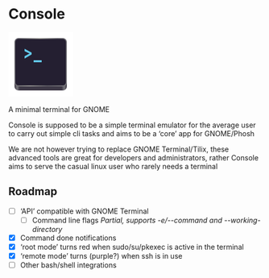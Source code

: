 # Console

![](logo.png)

A minimal terminal for GNOME

Console is supposed to be a simple terminal emulator for the average user to carry out simple cli tasks and aims to be a ‘core’ app for GNOME/Phosh

We are not however trying to replace GNOME Terminal/Tilix, these advanced tools are great for developers and administrators, rather Console aims to serve the casual linux user who rarely needs a terminal

## Roadmap

- [ ] ‘API’ compatible with GNOME Terminal
    - [ ] Command line flags *Partial, supports -e/--command and --working-directory*
- [X] Command done notifications
- [X] ‘root mode’ turns red when sudo/su/pkexec is active in the terminal
- [X] ‘remote mode’ turns (purple?) when ssh is in use
- [ ] Other bash/shell integrations
